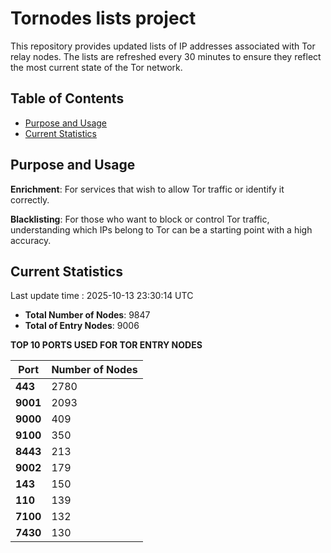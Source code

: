 # Tornodes lists project

This repository provides updated lists of IP addresses associated with Tor relay nodes. The lists are refreshed every 30 minutes to ensure they reflect the most current state of the Tor network.

## Table of Contents

- [Purpose and Usage](#purpose-and-usage)
- [Current Statistics](#current-statistics)


## Purpose and Usage

**Enrichment**: For services that wish to allow Tor traffic or identify it correctly.

**Blacklisting**: For those who want to block or control Tor traffic, understanding which IPs belong to Tor can be a starting point with a high accuracy.

## Current Statistics

Last update time : 2025-10-13 23:30:14 UTC

- **Total Number of Nodes**: 9847
- **Total of Entry Nodes**: 9006

**TOP 10 PORTS USED FOR TOR ENTRY NODES**

| **Port** | **Number of Nodes** |
|------|-----------------|
| **443**   | 2780  |
| **9001**   | 2093  |
| **9000**   | 409  |
| **9100**   | 350  |
| **8443**   | 213  |
| **9002**   | 179  |
| **143**   | 150  |
| **110**   | 139  |
| **7100**   | 132  |
| **7430**   | 130  |

